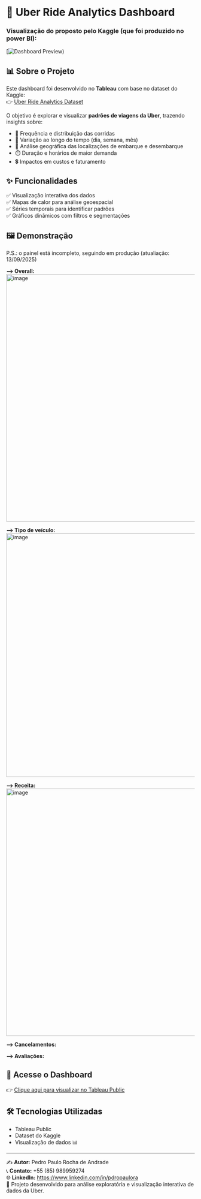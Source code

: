 # 🚖 Uber Ride Analytics Dashboard  

### Visualização do proposto pelo Kaggle (que foi produzido no power BI):
[![Dashboard Preview](https://drive.google.com/file/d/1EG_Q2V8j2S-D6jS2jYSpyrSeptFn0vpQ/view?usp=drive_link))

## 📊 Sobre o Projeto  

Este dashboard foi desenvolvido no **Tableau** com base no dataset do Kaggle:  
👉 [Uber Ride Analytics Dataset](https://www.kaggle.com/datasets/yashdevladdha/uber-ride-analytics-dashboard)  

O objetivo é explorar e visualizar **padrões de viagens da Uber**, trazendo insights sobre:  
- 🚕 Frequência e distribuição das corridas  
- 📅 Variação ao longo do tempo (dia, semana, mês)  
- 📍 Análise geográfica das localizações de embarque e desembarque  
- ⏱️ Duração e horários de maior demanda  
- 💲 Impactos em custos e faturamento  

## ✨ Funcionalidades  

✅ Visualização interativa dos dados  
✅ Mapas de calor para análise geoespacial  
✅ Séries temporais para identificar padrões  
✅ Gráficos dinâmicos com filtros e segmentações  

## 🖼️ Demonstração  

P.S.: o painel está incompleto, seguindo em produção (atualiação: 13/09/2025)

**--> Overall:**
<img width="994" height="660" alt="image" src="https://github.com/user-attachments/assets/f8c3be27-6497-4a0b-afdb-630e860f3b37" />

**--> Tipo de veículo:**
<img width="978" height="650" alt="image" src="https://github.com/user-attachments/assets/b4b7022b-51da-4049-b5c9-19b7da24cd3a" />

**--> Receita:**
<img width="996" height="660" alt="image" src="https://github.com/user-attachments/assets/15a6aff8-b5d8-4998-8a20-e57ca6a22e23" />

**--> Cancelamentos:**

**--> Avaliações:**


## 🔗 Acesse o Dashboard  

👉 [Clique aqui para visualizar no Tableau Public](https://public.tableau.com/app/profile/pedro.andrade2292/viz/Uberdashboard_17574463791640/Overall?publish=yes)  

## 🛠️ Tecnologias Utilizadas  

- Tableau Public  
- Dataset do Kaggle  
- Visualização de dados 📊  

---

✍️ **Autor:** Pedro Paulo Rocha de Andrade  
📞 **Contato:** +55 (85) 989959274  
🌐 **LinkedIn:** https://www.linkedin.com/in/pdropaulora  
🚀 Projeto desenvolvido para análise exploratória e visualização interativa de dados da Uber.  
